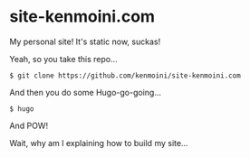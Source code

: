 # site-kenmoini.com
My personal site!  It's static now, suckas!

Yeah, so you take this repo...

```
$ git clone https://github.com/kenmoini/site-kenmoini.com
```

And then you do some Hugo-go-going...

```
$ hugo
```

And POW!


Wait, why am I explaining how to build my site...
